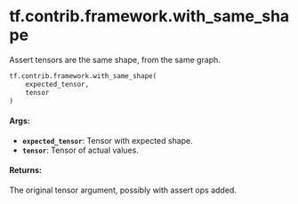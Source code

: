 <div itemscope itemtype="http://developers.google.com/ReferenceObject">
<meta itemprop="name" content="tf.contrib.framework.with_same_shape" />
<meta itemprop="path" content="Stable" />
</div>

# tf.contrib.framework.with_same_shape

Assert tensors are the same shape, from the same graph.

``` python
tf.contrib.framework.with_same_shape(
    expected_tensor,
    tensor
)
```

<!-- Placeholder for "Used in" -->


#### Args:


* <b>`expected_tensor`</b>: Tensor with expected shape.
* <b>`tensor`</b>: Tensor of actual values.

#### Returns:

The original tensor argument, possibly with assert ops added.

